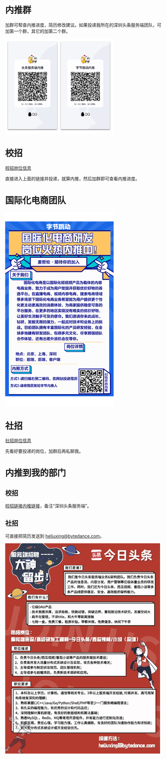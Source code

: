 # 内推群

加群可帮查内推进度，简历修改建议。如果投递我所在的深圳头条服务端团队，可加第一个群，其它的加第二个群。

<img src="内推群.png" width="350px"> 

# 校招

[校招岗位信息](https://jobs.bytedance.com/campus/position?keywords=&category=6704215862557018372&location=&project=&type=2%2C3&job_hot_flag=&current=1&limit=10&referral_code=KHTRBTP)

直接进入上面的链接并投递，就算内推，然后加群即可查看内推进度。

# 国际化电商团队

<img src="国际化电商.png" width="350px"> 

# 社招

[社招岗位信息](https://jobs.bytedance.com/experienced/position?keywords=&category=&location=&project=&type=&job_hot_flag=&current=1&limit=10)

先看好要投递的岗位，加群后再私聊我。

# 内推到我的部门

## 校招

[校招链接内推链接](https://jobs.bytedance.com/referral/pc/position/detail/?token=MTsxNjE2MDA2MzM2NzU2OzY3MTMzMjUzMjEwMTk2MDY1MzY7NjkwODkxNzY0NTIxMjkxMTg3OQ)，备注“深圳头条服务端”。

## 社招

可直接把简历发送到 heliuxing@bytedance.com。

<img src="今日头条招聘海报.png" width="500px"> 

